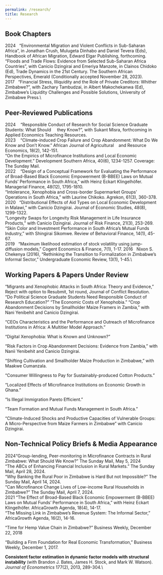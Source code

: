 ```yaml
---
permalink: /research/
title: Research
---
```


## Book Chapters
2024&nbsp;&nbsp; “Environmental Migration and Violent Conflicts in Sub-Saharan Africa”, in Jonathan Crush, Mulugeta Dinhabo and Daniel Tevera (Eds), Handbook of African Migration, Edward Elgar Publishing, forthcoming.\
“Floods and Trade Flows: Evidence from Selected Sub-Saharan Africa Countries”, with Canicio Dzingirai and Emeriya Manzote, in Clainos Chidoko (Ed), Trade Dynamics in the 21st Century. The Southern African Perspectives, Emerald (Conditionally accepted November 28, 2023).\
2017&nbsp;&nbsp; “Financial Stress, Illiquidity and the Role of Private Creditors: Whither Zimbabwe?”, with Zachary Tambudzai, in Albert Makochekanwa (Ed), Zimbabwe’s Liquidity Challenges and Possible Solutions, University of Zimbabwe Press.\

## Peer-Reviewed Publications
2024 &nbsp;&nbsp;  “Responsible Conduct of Research for Social Science Graduate Students: What Should &nbsp;&nbsp;&nbsp;&nbsp;they Know?”, with Sukant Misra,  forthcoming in Applied Economics Teaching Resources.\
2023 &nbsp;&nbsp;   “Climate-induced Crop Failure and Crop Abandonment: What Do We Know and Don’t Know.” African Journal of Agricultural &nbsp;&nbsp; and Resource Economics, 18(2), 142-151.\
“On the Empirics of Microfinance Institutions and Local Economic Development.” Development Southern Africa, 40(6), 1234-1257. Coverage: The Sunday Mail.\
2022	&nbsp;&nbsp; “Design of a Conceptual Framework for Evaluating the Performance of Broad-Based Black Economic Empowerment (B-BBEE) Laws on Mutual  Funds’ Performance in South Africa,” with Heinz Eckart Klingelhöfer. Managerial Finance, 48(12), 1795-1810.\
“Intolerance, Xenophobia and Cross-border Supermarket Groups’ Operations in South Africa,” with Laurine Chikoko. Agrekon, 61(3), 360-378.\
2020&nbsp;&nbsp; “Distributional Effects of Aid Types on Local Economic Development in Malawi,” with Canicio Dzingirai.  Journal of Economic  Studies, 48(8), 1299-1322.\
“Longevity Swaps for Longevity Risk Management in Life Insurance Products,” with Canicio Dzingirai. Journal of Risk Finance, 21(3), 253-269.\
“Skin Color and Investment Performance in South Africa’s Mutual Funds Industry,” with Shingirai Sikomwe. Review of Behavioral Finance, 14(1), 45-67.\
2019&nbsp;&nbsp; “Maximum likelihood estimation of stock volatility using jump-diffusion models,” Cogent Economics & Finance, 7(1), 1-17.
2016&nbsp;&nbsp; Nixon S. Chekenya (2016), “Rethinking the Transition to Formalization in Zimbabwe’s Informal Sector,” Undergraduate Economic Review, 13(1), 1-45.\

## Working Papers & Papers Under Review
“Migrants and Xenophobic Attacks in South Africa: Theory and Evidence,” Reject with option to Resubmit, 1st round, Journal of Conflict Resolution.
“Do Political Science Graduate Students Need Responsible Conduct of Research Education?” 
“The Economic Costs of Xenophobia.”
“Crop Abandonment Decisions by Smallholder Maize Framers in Zambia,” with Nani Yenibehit and Canicio Dzingirai.

“CEOs Characteristics and the Performance and Outreach of Microfinance Institutions in Africa: A Multitier Model Approach.” 

“Digital Xenophobia: What is Known and Unknown?”

“Risk Factors in Crop Abandonment Decisions: Evidence from Zambia,” with Nanii Yenibehit and Canicio Dzingirai.

“Shifting Cultivation and Smallholder Maize Production in Zimbabwe,” with Maakwe Cumanzala.

“Consumer Willingness to Pay for Sustainably-produced Cotton Products.”

“Localized Effects of Microfinance Institutions on Economic Growth in Ghana.” 

“Is Illegal Immigration Pareto Efficient.”

“Team Formation and Mutual Funds Management in South Africa.”

“Climate-Induced Shocks and Productive Capacities of Vulnerable Groups: A Micro-Perspective from Maize Farmers in Zimbabwe” with Canicio Dzingirai.

## Non-Technical Policy Briefs & Media Appearance
2024“Group-lending, Peer-monitoring in Microfinance Contracts in Rural Zimbabwe: What Should We Know?” The Sunday Mail, May 5, 2024\
“The ABCs of Enhancing Financial Inclusion in Rural Markets.” The Sunday Mail, April 28, 2024.\
	“Why Banking the Rural Poor in Zimbabwe is Hard But not Impossible?” The Sunday Mail, April 14, 2024.\
“Can Microfinance Change Lives of Low-income Rural Households in Zimbabwe?” The Sunday Mail, April 7, 2024.\
2021	“The Effect of Broad-Based Black Economic Empowerment (B-BBEE) Laws on Mutual Funds’ Performance in South Africa,” with Heinz Eckart Klingelhöfer. AfricaGrowth Agenda, 18(4), 14-17.\
“The Missing Link in Zimbabwe’s Revenue System: The Informal Sector,” AfricaGrowth Agenda, 16(2), 14-16.

“Time for Hemp Value Chain in Zimbabwe?” Business Weekly, December 22, 2018

“Building a Firm Foundation for Real Economic Transformation,” Business Weekly, December 1, 2017.









**Consistent factor estimation in dynamic factor models with structural instability** (with Brandon J. Bates, James H. Stock, and Mark W. Watson). *Journal of Econometrics* 177(2), 2013, 289-304.\
